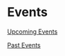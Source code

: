 # Events

[Upcoming Events](upcoming-events.md ':include')


[Past Events](past-events.md ':include')
